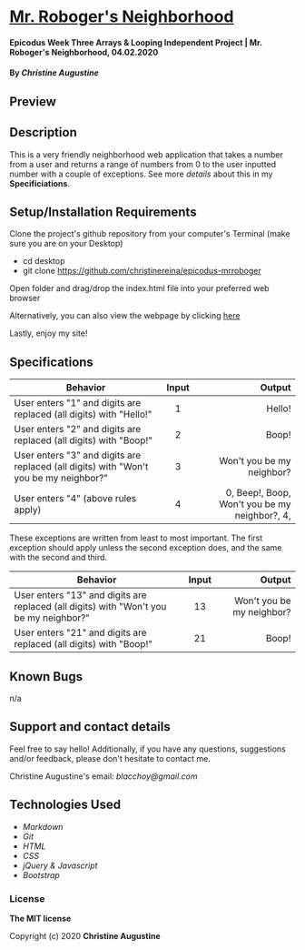 # [Mr. Roboger's Neighborhood](https://christinereina.github.io/epicodus-mrroboger/)

#### Epicodus Week Three Arrays & Looping Independent Project | Mr. Roboger's Neighborhood, 04.02.2020

#### By _**Christine Augustine**_

## Preview
<!-- 
![Landing Page Preview](./img/livepreview.png)

**[View Live Preview](https://github.com/christinereina/epicodus-mrroboger)** -->

## Description

This is a very friendly neighborhood web application that takes a number from a user and returns a range of numbers from 0 to the user inputted number with a couple of exceptions. See more _details_ about this in my **Specificiations**.

## Setup/Installation Requirements

Clone the project's github repository from your computer's Terminal (make sure you are on your Desktop)

* cd desktop
* git clone https://github.com/christinereina/epicodus-mrroboger

Open folder and drag/drop the index.html file into your preferred web browser

Alternatively, you can also view the webpage by clicking [here](https://christinereina.github.io/epicodus-mrroboger/)

Lastly, enjoy my site!

## Specifications

| Behavior       | Input         | Output  |
| ------------- |:-------------:| -----:|
| User enters "1" and digits are replaced (all digits) with "Hello!" | 1 | Hello! |
| User enters "2" and digits are replaced (all digits) with "Boop!" |  2 | Boop!  |
| User enters "3" and digits are replaced (all digits) with "Won't you be my neighbor?" |  3 | Won't you be my neighbor?  |
| User enters "4" (above rules apply) |  4 | 0, Beep!, Boop, Won't you be my neighbor?, 4, |

These exceptions are written from least to most important. The first exception should apply unless the second exception does, and the same with the second and third.

| Behavior       | Input         | Output  |
| ------------- |:-------------:| -----:|
| User enters "13" and digits are replaced (all digits) with "Won't you be my neighbor?" | 13 | Won't you be my neighbor?|
| User enters "21" and digits are replaced (all digits) with "Boop!" |  21 | Boop!  |

## Known Bugs

n/a

## Support and contact details

Feel free to say hello! Additionally, if you have any questions, suggestions and/or feedback, please don't hesitate to contact me.

Christine Augustine's email:
_blacchoy@gmail.com_

## Technologies Used

* _Markdown_
* _Git_
* _HTML_
* _CSS_
* _jQuery & Javascript_
* _Bootstrap_  

### License

**The MIT license**

Copyright (c) 2020 **Christine Augustine**
